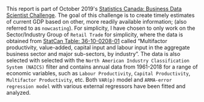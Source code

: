 This report is part of October 2019's [Statistics Canada: Business Data Scientist Challenge](https://www.statcan.gc.ca/eng/cder/announcements). The goal of this challenge is to create timely estimates of current GDP based on other, more readily available information; (also referred to as `nowcasting`). For simplicity, I have chosen to only work on the Sector/Industry Group of `Retail Trade` for simplicity, where the data is obtained from [StatCan Table: 36-10-0208-01](https://www150.statcan.gc.ca/t1/tbl1/en/cv.action?pid=3610020801) called “Multifactor productivity, value-added, capital input and labour input in the aggregate business sector and major sub-sectors, by industry”. The data is also selected with selected with the `North American Industry Classification System (NAICS)` filter and contains annual data from 1961-2018 for a range of economic variables, such as `Labour Productivity`, `Capital Productivity`, `Multifactor Productivity`, etc.
Both `VAR(p)` model and `ARMA-error regression model` with various external regressors have been fitted and analyzed.
